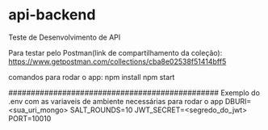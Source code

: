 # api-backend
Teste de Desenvolvimento de API

Para testar pelo Postman(link de compartilhamento da coleção): https://www.getpostman.com/collections/cba8e02538f51414bff5

comandos para rodar o app:
npm install
npm start

###############################################
Exemplo do .env com as variaveis de ambiente necessárias para rodar o app
DBURI=<sua_uri_mongo>
SALT_ROUNDS=10
JWT_SECRET=<segredo_do_jwt>
PORT=10010
